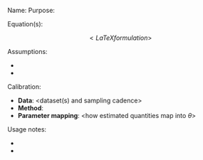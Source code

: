 Name: <short label>
Purpose: <why this relation matters in the module>

Equation(s):
```math
<LaTeX formulation>
```

Assumptions:
- <modeling assumption>
- <operational assumption>

Calibration:
- **Data**: <dataset(s) and sampling cadence>
- **Method**: <estimation or fitting routine>
- **Parameter mapping**: <how estimated quantities map into $\theta$>

Usage notes:
- <how downstream modules consume this equation>
- <edge cases or stability considerations>
